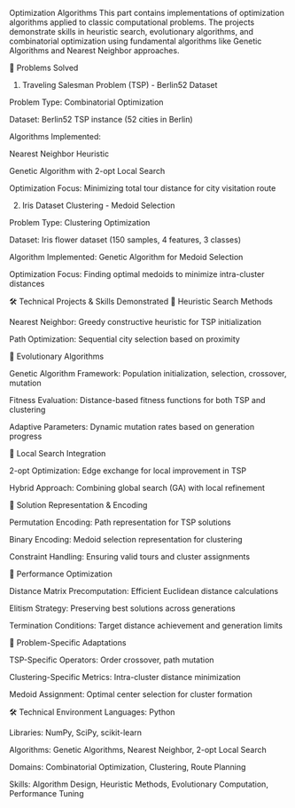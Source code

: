 Optimization Algorithms 
This part contains implementations of optimization algorithms applied to classic computational problems. The projects demonstrate skills in heuristic search, evolutionary algorithms, and combinatorial optimization using fundamental algorithms like Genetic Algorithms and Nearest Neighbor approaches.

📂 Problems Solved
1. Traveling Salesman Problem (TSP) - Berlin52 Dataset

Problem Type: Combinatorial Optimization

Dataset: Berlin52 TSP instance (52 cities in Berlin)

Algorithms Implemented:

Nearest Neighbor Heuristic

Genetic Algorithm with 2-opt Local Search

Optimization Focus: Minimizing total tour distance for city visitation route

2. Iris Dataset Clustering - Medoid Selection

Problem Type: Clustering Optimization

Dataset: Iris flower dataset (150 samples, 4 features, 3 classes)

Algorithm Implemented: Genetic Algorithm for Medoid Selection

Optimization Focus: Finding optimal medoids to minimize intra-cluster distances

🛠️ Technical Projects & Skills Demonstrated
🔹 Heuristic Search Methods

Nearest Neighbor: Greedy constructive heuristic for TSP initialization

Path Optimization: Sequential city selection based on proximity

🔹 Evolutionary Algorithms

Genetic Algorithm Framework: Population initialization, selection, crossover, mutation

Fitness Evaluation: Distance-based fitness functions for both TSP and clustering

Adaptive Parameters: Dynamic mutation rates based on generation progress

🔹 Local Search Integration

2-opt Optimization: Edge exchange for local improvement in TSP

Hybrid Approach: Combining global search (GA) with local refinement

🔹 Solution Representation & Encoding

Permutation Encoding: Path representation for TSP solutions

Binary Encoding: Medoid selection representation for clustering

Constraint Handling: Ensuring valid tours and cluster assignments

🔹 Performance Optimization

Distance Matrix Precomputation: Efficient Euclidean distance calculations

Elitism Strategy: Preserving best solutions across generations

Termination Conditions: Target distance achievement and generation limits

🔹 Problem-Specific Adaptations

TSP-Specific Operators: Order crossover, path mutation

Clustering-Specific Metrics: Intra-cluster distance minimization

Medoid Assignment: Optimal center selection for cluster formation

🛠️ Technical Environment
Languages: Python

Libraries: NumPy, SciPy, scikit-learn

Algorithms: Genetic Algorithms, Nearest Neighbor, 2-opt Local Search

Domains: Combinatorial Optimization, Clustering, Route Planning

Skills: Algorithm Design, Heuristic Methods, Evolutionary Computation, Performance Tuning
